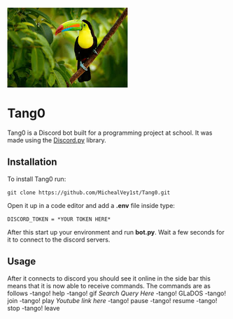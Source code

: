 ![](toucan.jpeg)
# Tang0
Tang0 is a Discord bot built for a programming project at school. It was made using the [Discord.py](https://discordpy.readthedocs.io/en/stable/) library.

## Installation
To install Tang0 run:
```
git clone https://github.com/MichealVey1st/Tang0.git
``` 
Open it up in a code editor and add a **.env** file inside type:
```
DISCORD_TOKEN = *YOUR TOKEN HERE*
```
After this start up your environment and run **bot.py**.
Wait a few seconds for it to connect to the discord servers.

## Usage
After it connects to discord you should see it online in the side bar this means that it is now able to receive commands. The commands are as follows
-tango! help
-tango! gif *Search Query Here*
-tango! GLaDOS
-tango! join
-tango! play *Youtube link here*
-tango! pause
-tango! resume
-tango! stop
-tango! leave